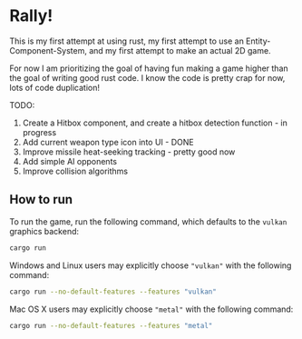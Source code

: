 # Rally!

This is my first attempt at using rust, my first attempt to use an Entity-Component-System, and my first attempt to make an actual 2D game.

For now I am prioritizing the goal of having fun making a game higher than the goal of writing good rust code. I know the code is pretty crap for now, lots of code duplication!

TODO:
1. Create a Hitbox component, and create a hitbox detection function - in progress
1. Add current weapon type icon into UI - DONE
1. Improve missile heat-seeking tracking - pretty good now
1. Add simple AI opponents
1. Improve collision algorithms


## How to run

To run the game, run the following command, which defaults to the `vulkan` graphics backend:

```bash
cargo run
```

Windows and Linux users may explicitly choose `"vulkan"` with the following command:

```bash
cargo run --no-default-features --features "vulkan"
```

Mac OS X users may explicitly choose `"metal"` with the following command:

```bash
cargo run --no-default-features --features "metal"
```
